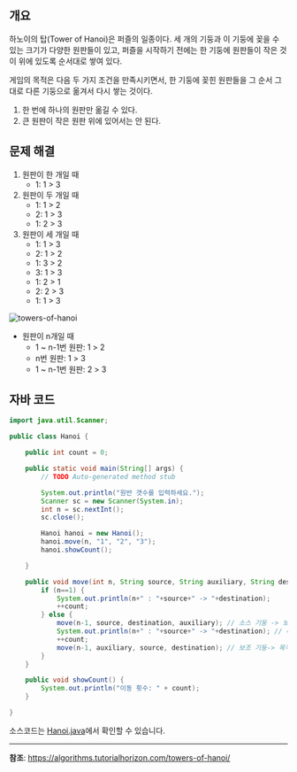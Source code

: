 개요
---

하노이의 탑(Tower of Hanoi)은 퍼즐의 일종이다. 세 개의 기둥과 이 기둥에 꽂을 수 있는 크기가 다양한 원판들이 있고, 퍼즐을 시작하기 전에는 한 기둥에 원판들이 작은 것이 위에 있도록 순서대로 쌓여 있다.

게임의 목적은 다음 두 가지 조건을 만족시키면서, 한 기둥에 꽂힌 원판들을 그 순서 그대로 다른 기둥으로 옮겨서 다시 쌓는 것이다.

1.	한 번에 하나의 원판만 옮길 수 있다.
2.	큰 원판이 작은 원판 위에 있어서는 안 된다.

문제 해결
---

1.	원판이 한 개일 때
	-	1: 1 > 3
2.	원판이 두 개일 때
	-	1: 1 > 2
	-	2: 1 > 3
	-	1: 2 > 3
3.	원판이 세 개일 때
	-	1: 1 > 3
	-	2: 1 > 2
	-	1: 3 > 2
	-	3: 1 > 3
	-	1: 2 > 1
	-	2: 2 > 3
	-	1: 1 > 3

![towers-of-hanoi](https://i1.wp.com/algorithms.tutorialhorizon.com/files/2015/02/Tower-Of-Hanoi-1.png?resize=733%2C1024&ssl=1)

-	원판이 n개일 때
	-	1 ~ n-1번 원판: 1 > 2
	-	n번 원판: 1 > 3
	-	1 ~ n-1번 원판: 2 > 3

자바 코드
---

```java
import java.util.Scanner;

public class Hanoi {

    public int count = 0;

    public static void main(String[] args) {
        // TODO Auto-generated method stub

        System.out.println("원반 갯수를 입력하세요.");
        Scanner sc = new Scanner(System.in);
        int n = sc.nextInt();
        sc.close();

        Hanoi hanoi = new Hanoi();
        hanoi.move(n, "1", "2", "3");
        hanoi.showCount();

    }

    public void move(int n, String source, String auxiliary, String destination) {
        if (n==1) {
            System.out.println(n+" : "+source+" -> "+destination);
            ++count;
        } else {
            move(n-1, source, destination, auxiliary); // 소스 기둥 -> 보조 기둥
            System.out.println(n+" : "+source+" -> "+destination); // 마지막 원판 목적지로 이동(전체원판수가 1이 아닐때)
            ++count;
            move(n-1, auxiliary, source, destination); // 보조 기둥-> 목적지 기둥
        }
    }

    public void showCount() {
        System.out.println("이동 횟수: " + count);
    }

}
```

소스코드는 [Hanoi.java](/Algorithm/Hanoi.java)에서 확인할 수 있습니다.


---

<b>참조</b>: https://algorithms.tutorialhorizon.com/towers-of-hanoi/
